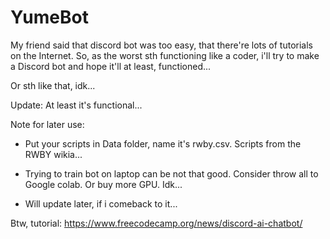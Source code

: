 # YumeBot

My friend said that discord bot was too easy, that there're lots of tutorials on the Internet. So, as the worst sth functioning like a coder, i'll try to make a Discord bot and hope it'll at least, functioned...

Or sth like that, idk...

Update: At least it's functional...

Note for later use: 

* Put your scripts in Data folder, name it's rwby.csv. Scripts from the RWBY wikia...

* Trying to train bot on laptop can be not that good. Consider throw all to Google colab. Or buy more GPU. Idk...

* Will update later, if i comeback to it...

Btw, tutorial: https://www.freecodecamp.org/news/discord-ai-chatbot/